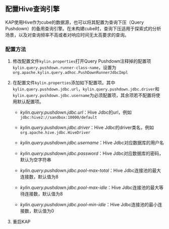 ## 配置Hive查询引擎

KAP使用Hive作为cube的数据源，也可以将其配置为查询下压（Query Pushdown）的备用查询引擎。在未构建cube时，查询下压适用于探索式的分析场景，以及对查询频率不高或者对响应时间无太高要求的查询。

### 配置方法
1. 修改配置文件`kylin.properties`打开Query Pushdown注释掉的配置项`kylin.query.pushdown.runner-class-name`，设置为`org.apache.kylin.query.adhoc.PushDownRunnerJdbcImpl`

2. 在配置文件`kylin.properties`添加如下配置项。其中`kylin.query.pushdown.jdbc.url`，`kylin.query.pushdown.jdbc.driver`和`kylin.query.pushdown.jdbc.username`为必须配置项，其余项若不配置将使用默认配置项。

   - *kylin.query.pushdown.jdbc.url*：Hive Jdbc的url，例如`jdbc:hive2://sandbox:10000/default`

   - *kylin.query.pushdown.jdbc.driver*：Hive Jdbc的driver类名，例如`org.apache.hive.jdbc.HiveDriver`

   - *kylin.query.pushdown.jdbc.username*：Hive Jdbc对应数据库的用户名

   - *kylin.query.pushdown.jdbc.password*：Hive Jdbc对应数据库的密码，默认为空字符串

   - *kylin.query.pushdown.jdbc.pool-max-total*：Hive Jdbc连接池的最大连接数，默认值为8

   - *kylin.query.pushdown.jdbc.pool-max-idle*：Hive Jdbc连接池的最大等待连接数，默认值为8

   - *kylin.query.pushdown.jdbc.pool-min-idle*：Hive Jdbc连接池的最小连接数，默认值为0

3. 重启KAP
